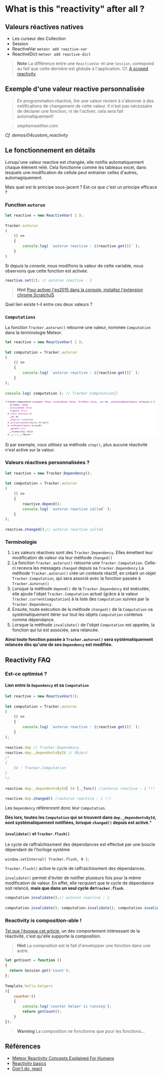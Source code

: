 # What is this "reactivity" after all ?

## Valeurs réactives natives

- Les curseur des Collection
- Session
- ReactiveVar `meteor add reactive-var`
- ReactiveDict `meteor add reactive-dict`

> **Note** La différence entre une `ReactiveVar` et une `Session`, corespond au fait que cette dernière est globale à l'application. Cf. [A scoped reactivity](https://dweldon.silvrback.com/scoped-reactivity) 

## Exemple d'une valeur reactive personnalisée

> En programmation réactive, lire une valeur revient à s'abonner à des notifications de changement de cette valeur. Il n'est pas nécessaire de déclarer une fonction, ni de l'activer, cela sera fait automatiquement!

>_stephenwalther.com_

_Cf. demos/04custom_reactivity_

## Le fonctionnement en détails

Lorsqu'une valeur reactive est changée, elle notifie automatiquement chaque élément relié. Cela fonctionne comme les tableaux excel, dans lesquels une modification de cellule peut entrainer celles d'autres, automagiquement.

Mais quel est le principe sous-jacent ?
Est-ce que c'est un principe efficace ?


### Function `autorun`

```js
let reactive = new ReactiveVar( 1 );

Tracker.autorun
(
	() =>
	{
		console.log( `autorun reactive : ${reactive.get()}` );
	}
)
```

Si depuis la console, nous modifions la valeur de cette variable, nous observons que cette fonction est activée. 

```js
reactive.set(2); // autorun reactive : 2
```

> **Hint** [Pour activer l'es2015 dans la console, installez l'extension chrome ScratchJS](https://chrome.google.com/webstore/detail/scratch-js/alploljligeomonipppgaahpkenfnfkn)

Quel lien existe t-il entre ces deux valeurs ?

### `Computations`

La fonction `Tracker.autorun()` retourne une valeur, nommée `Computation` dans la terminologie Meteor.

```js
let reactive = new ReactiveVar( 1 );

let computation = Tracker.autorun
(
	() =>
	{
		console.log( `autorun reactive : ${reactive.get()}` );
	}
);

console.log( computation ); // Tracker.Computation{} 
```

![Tracker.Computation methods](../images/Tracker.Computation.png)

Si par exemple, vous utilisez sa méthode `stop()`, plus aucune réactivité n'est active sur la valeur.

### Valeurs réactives personnalisées ?

```js
let reactive = new Tracker.Dependency();

let computation = Tracker.autorun
(
	() =>
	{
		reactive.depend();
		console.log( `autorun reactive called` );
	}
);

reactive.changed();// autorun reactive called
```

### Terminologie

1. Les valeurs réactives sont des `Tracker.Dependency`. Elles émettent leur modification de valeur via leur méthode `changed()`
1. La fonction `Tracker.autorun()` retourne une `Tracker.Computation`. Celle-ci recevra les messages `changed` depuis sa `Tracker.Dependency`
La méthode `Tracker.autorun()` crée un contexte réactif, en créant un objet `Tracker.Computation`, qui sera associé avec la fonction passée à `Tracker.autorun()`
1. Lorsque la méthode `depend()` de la `Tracker.Dependency` est exécutée, elle ajoute l'objet `Tracker.Computation` actuel (grâce à la valeur `Tracker.currentComputation`) à la liste des `Computation` suivies par la `Tracker.Dependency`.
1. Ensuite, toute exécution de la méthode `changed()` de la `Computation` va systématiquement itérer sur tout les objets `Computation` contenus comme dépendance.
1. Lorsque la méthode `invalidate()` de l'objet `Computation` est appelée, la fonction qui lui est associée, sera relancée.

**Ainsi toute fonction passée à `Tracker.autorun()` sera systématiquement relancée dès qu'une de ses `Dependency` est modifiée.**


## Reactivity FAQ

### Est-ce optimisé ?

#### Lien entre la `Dependency` et sa `Computation`

```js
let reactive = new ReactiveVar(1);

let computation = Tracker.autorun
(
	() =>
	{
		console.log( `autorun reactive : ${reactive.get()}` );
	}
);

reactive.dep // Tracker.Dependency
reactive.dep._dependentsById // Object
/* 
{
	54 : Tracker.Computation
}
*/

reactive.dep._dependentsById[ 54 ]._func() //autorun reactive : 1 !!!

reactive.dep.changed() //autorun reactive : 1 !!!
```
Les `Dependency` référencent donc leur `Computation`.

**Dès lors, toutes les `Computation` qui se trouvent dans `dep._dependentsById`, sont systématiquement notifiées, lorsque `changed()` depuis est activé.***

#### `invalidate()` et `Tracker.flush()`

Le cycle de raffraîchissment des dépendances est effectué par une boucle dépendant de l'horloge système 

`window.setInterval( Tracker.flush, 0 )`;

`Tracker.flush()` active le cycle de raffraichissment des dépendances.
 

`invalidate()` permet d'éviter de notifier plusieurs fois pour la même modification de valeur. En effet, elle recquiert que le cycle de dépendance soit relancé, **mais que dans un seul cycle de`Tracker.flush`**.

```js
computation.invalidate();// autorun reactive : 1

computation.invalidate(); computation.invalidate(); computation.invalidate(); // autorun reactive : 1
```

### Reactivity is composition-able !

[Tel que l'évoque cet article](https://www.discovermeteor.com/blog/reactivity-basics-meteors-magic-demystified/), un des comportement intéressant de la réactivité, c'est qu'elle supporte la composition.

> **Hint** La composition est le fait d'envelopper une fonction dans une autre.

```js
let getCount = function ()
{
  return Session.get('count');
};

Template.hello.helpers
({
	counter:()
	{
		console.log('counter helper is running');
		return getCount();
	}
});
```

> **Warning** La composition ne fonctionne que pour les fonctions…

## Références

- [Meteor Reactivity Concepts Explained For Humans](http://www.youtube.com/oembed?url=https://www.youtube.com/watch?v=V8IU-ooJcuI&format=xml)
- [Reactivity basics](https://www.discovermeteor.com/blog/reactivity-basics-meteors-magic-demystified/)
- [Don't do, react](http://stephenwalther.com/archive/2014/12/05/dont-do-react-understanding-meteor-reactive-programming)